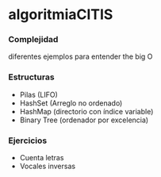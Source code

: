# algoritmiaCITIS

### Complejidad
diferentes ejemplos para entender the big O
### Estructuras
- Pilas (LIFO)
- HashSet (Arreglo no ordenado)
- HashMap (directorio con índice variable)
- Binary Tree (ordenador por excelencia)

### Ejercicios
- Cuenta letras
- Vocales inversas
